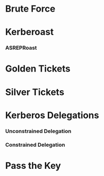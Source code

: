 # Brute Force
# Kerberoast
### ASREPRoast
# Golden Tickets
# Silver Tickets
# Kerberos Delegations
### Unconstrained Delegation
### Constrained Delegation
# Pass the Key